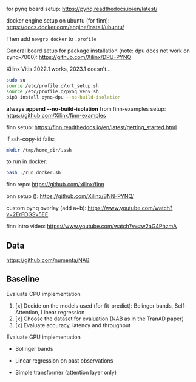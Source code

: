 for pynq board setup: https://pynq.readthedocs.io/en/latest/

docker engine setup on ubuntu (for finn): https://docs.docker.com/engine/install/ubuntu/

Then add `newgrp docker` to `.profile`

General board setup for package installation (note: dpu does not work on zynq-7000):
https://github.com/Xilinx/DPU-PYNQ

Xilinx Vitis 2022.1 works, 2023.1 doesn't...

```bash
sudo su
source /etc/profile.d/xrt_setup.sh
source /etc/profile.d/pynq_venv.sh
pip3 install pynq-dpu --no-build-isolation
```

**always append --no-build-isolation**
from finn-examples setup: https://github.com/Xilinx/finn-examples

finn setup: https://finn.readthedocs.io/en/latest/getting_started.html

if ssh-copy-id fails:

```bash
mkdir /tmp/home_dir/.ssh
```

to run in docker:

```bash
bash ./run_docker.sh
```

finn repo: https://github.com/xilinx/finn

bnn setup (): https://github.com/Xilinx/BNN-PYNQ/

custom pynq overlay (add a+b): https://www.youtube.com/watch?v=2ErFDGSv5EE

finn intro video: https://www.youtube.com/watch?v=zw2aG4PhzmA

## Data

https://github.com/numenta/NAB

## Baseline

Evaluate CPU implementation

1. [x] Decide on the models used (for fit-predict): Bolinger bands, Self-Attention, Linear regression
2. [x] Choose the dataset for evaluation (NAB as in the TranAD paper)
3. [x] Evaluate accuracy, latency and throughput

Evaluate GPU implementation

- Bolinger bands

- Linear regression on past observations

- Simple transformer (attention layer only)
